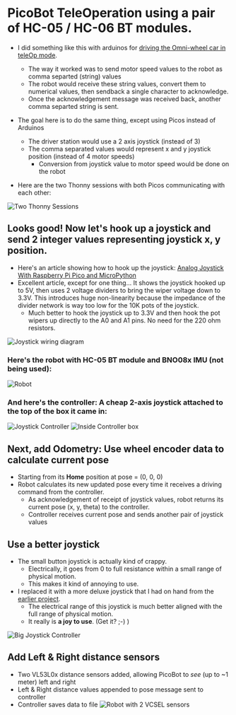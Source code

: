 # PicoBot TeleOperation using a pair of HC-05 / HC-06 BT modules.

* I did something like this with arduinos for [driving the Omni-wheel car in teleOp mode](https://github.com/dblanding/teleOpOmniCar).
    * The way it worked was to send motor speed values to the robot as comma separted (string) values
    * The robot would receive these string values, convert them to numerical values, then sendback a single character to acknowledge.
    * Once the acknowledgement message was received back, another comma separted string is sent.

* The goal here is to do the same thing, except using Picos instead of Arduinos
    * The driver station would use a 2 axis joystick (instead of 3)
    * The comma separated values would represent x and y joystick position (instead of 4 motor speeds)
        * Conversion from joystick value to motor speed would be done on the robot
* Here are the two Thonny sessions with both Picos communicating with each other:

![Two Thonny Sessions](imgs/thonny_sessions.png)

## Looks good! Now let's hook up a joystick and send 2 integer values representing joystick x, y position.

* Here's an article showing how to hook up the joystick: [Analog Joystick With Raspberry Pi Pico and MicroPython](https://peppe8o.com/analog-joystick-with-raspberry-pi-pico-and-micropython/)
* Excellent article, except for one thing... It shows the joystick hooked up to 5V, then uses 2 voltage dividers to bring the wiper voltage down to 3.3V. This introduces huge non-linearity because the impedance of the divider network is way too low for the 10K pots of the joystick.
    * Much better to hook the joystick up to 3.3V and then hook the pot wipers up directly to the A0 and A1 pins. No need for the 220 ohm resistors.

![Joystick wiring diagram](imgs/joystick-wiring-diagram.png)

### Here's the robot with HC-05 BT module and BNO08x IMU (not being used):

![Robot](imgs/picobot.jpg)

### And here's the controller: A cheap 2-axis joystick attached to the top of the box it came in:

![Joystick Controller](imgs/controller.jpg)
![Inside Controller box](imgs/controller-open.jpg)

## Next, add Odometry: Use wheel encoder data to calculate current pose
* Starting from its **Home** position at pose = (0, 0, 0)
* Robot calculates its new updated pose every time it receives a driving command from the controller.
    * As acknowledgement of receipt of joystick values, robot returns its current pose (x, y, theta) to the controller.
    * Controller receives current pose and sends another pair of joystick values

## Use a better joystick
* The small button joystick is actually kind of crappy.
    * Electrically, it goes from 0 to full resistance within a small range of physical motion.
    * This makes it kind of annoying to use.
* I replaced it with a more deluxe joystick that I had on hand from the [earlier project](https://github.com/dblanding/teleOpOmniCar).
    * The electrical range of this joystick is much better aligned with the full range of physical motion.
    * It really is **a joy to use**. (Get it? ;-) )

![Big Joystick Controller](imgs/big_js_controller.jpg)

## Add Left & Right distance sensors
* Two VL53L0x distance sensors added, allowing PicoBot to *see* (up to ~1 meter) left and right
* Left & Right distance values appended to pose message sent to controller
* Controller saves data to file
![Robot with 2 VCSEL sensors](imgs/picobot_with_dist_sensors.jpg)

